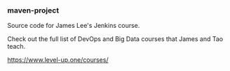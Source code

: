 ### maven-project
Source code for James Lee's Jenkins course.

Check out the full list of DevOps and Big Data courses that James and Tao teach.

https://www.level-up.one/courses/
